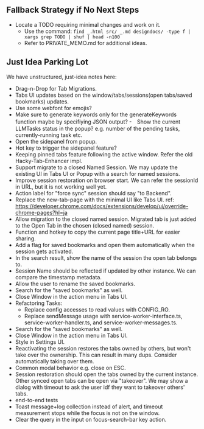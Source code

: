 ## Fallback Strategy if No Next Steps

- Locate a TODO requiring minimal changes and work on it.
  - Use the command: <code>find _.html src/ _.md designdocs/ -type f | xargs grep TODO | shuf | head -n100</code>
  - Refer to PRIVATE_MEMO.md for additional ideas.

## Just Idea Parking Lot

We have unstructured, just-idea notes here:

- Drag-n-Drop for Tab Migrations.
- Tabs UI updates based on the window/tabs/sessions(open tabs/saved bookmarks) updates.
- Use some webfont for emojis?
- Make sure to generate keywords only for the generateKeywords function maybe by specifiying JSON output? -　Show the current LLMTasks status in the popup? e.g. number of the pending tasks, currently-running task etc.
- Open the sidepanel from popup.
- Hot key to trigger the sidepanel feature?
- Keeping pinned tabs feature following the active window. Refer the old Hacky-Tab-Enhancer impl.
- Support migrate to a closed Named Session. We may update the existing UI in Tabs UI or Popup with a search for named sessions.
- Improve session restoration on browser start. We can refer the sessionId in URL, but it is not working well yet.
- Action label for "force sync" session should say "to Backend".
- Replace the new-tab-page with the minimal UI like Tabs UI. ref: https://developer.chrome.com/docs/extensions/develop/ui/override-chrome-pages?hl=ja
- Allow migration to the closed named session. Migrated tab is just added to the Open Tab in the chosen (closed named) session.
- Function and hotkey to copy the current page title+URL for easier sharing.
- Add a flag for saved bookmarks and open them automatically when the session gets activated.
- In the search result, show the name of the session the open tab belongs to.
- Session Name should be reflected if updated by other instance. We can compare the timestamp metadata.
- Allow the user to rename the saved bookmarks.
- Search for the "saved bookmarks" as well.
- Close Window in the action menu in Tabs UI.
- Refactoring Tasks:
  - Replace config accesses to read values with CONFIG_RO.
  - Replace sendMessage usage with service-worker-interface.ts, service-worker-handler.ts, and service-worker-messages.ts.
- Search for the "saved bookmarks" as well.
- Close Window in the action menu in Tabs UI.
- Style in Settings UI.
- Reactivating the session restores the tabs owned by others, but won't take over the ownership. This can result in many dups. Consider automatically taking over them.
- Common modal behavior e.g. close on ESC.
- Session restoration should open the tabs owned by the current instance. Other synced open tabs can be open via "takeover". We may show a dialog with timeout to ask the user idf they want to takeover others' tabs.
- end-to-end tests
- Toast message+log collection instead of alert, and timeout measurement stops while the focus is not on the window.
- Clear the query in the input on focus-search-bar key action.
